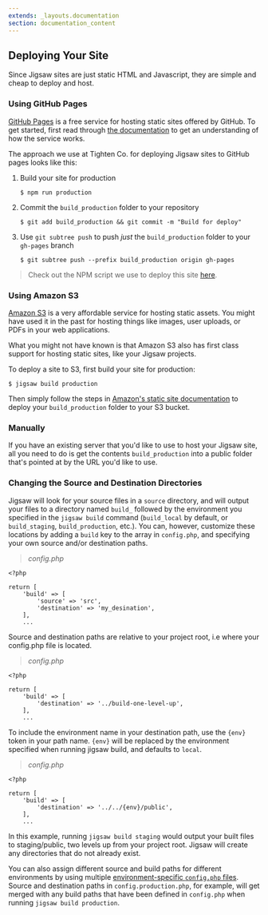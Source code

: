 ```yaml
---
extends: _layouts.documentation
section: documentation_content
---
```


## Deploying Your Site

Since Jigsaw sites are just static HTML and Javascript, they are simple and cheap to deploy and host.

### Using GitHub Pages

[GitHub Pages](https://pages.github.com/) is a free service for hosting static sites offered by GitHub. To get started, first read through [the documentation](https://help.github.com/categories/github-pages-basics/) to get an understanding of how the service works.

The approach we use at Tighten Co. for deploying Jigsaw sites to GitHub pages looks like this:

1. Build your site for production

    ```
    $ npm run production
    ```

2. Commit the `build_production` folder to your repository

    ```
    $ git add build_production && git commit -m "Build for deploy"
    ```

3. Use `git subtree push` to push _just_ the `build_production` folder to your `gh-pages` branch

    ```
    $ git subtree push --prefix build_production origin gh-pages
    ```

> Check out the NPM script we use to deploy this site [here](https://github.com/tightenco/jigsaw-site/blob/master/package.json#L12).

### Using Amazon S3

[Amazon S3](https://aws.amazon.com/s3/) is a very affordable service for hosting static assets. You might have used it in the past for hosting things like images, user uploads, or PDFs in your web applications.

What you might not have known is that Amazon S3 also has first class support for hosting static sites, like your Jigsaw projects.

To deploy a site to S3, first build your site for production:

```
$ jigsaw build production
```

Then simply follow the steps in [Amazon's static site documentation](http://docs.aws.amazon.com/gettingstarted/latest/swh/website-hosting-intro.html) to deploy your `build_production` folder to your S3 bucket.

### Manually

If you have an existing server that you'd like to use to host your Jigsaw site, all you need to do is get the contents `build_production` into a public folder that's pointed at by the URL you'd like to use.

### Changing the Source and Destination Directories

Jigsaw will look for your source files in a `source` directory, and will output your files to a directory named `build_` followed by the environment you specified in the `jigsaw build` command (`build_local` by default, or `build_staging`, `build_production`, etc.). You can, however, customize these locations by adding a `build` key to the array in `config.php`, and specifying your own source and/or destination paths.

> _config.php_

```
<?php

return [
    'build' => [
        'source' => 'src',
        'destination' => 'my_desination',
    ],
    ...
```

Source and destination paths are relative to your project root, i.e where your config.php file is located.

> _config.php_

```
<?php

return [
    'build' => [
        'destination' => '../build-one-level-up',
    ],
    ...
```

To include the environment name in your destination path, use the `{env}` token in your path name. `{env}` will be replaced by the environment specified when running jigsaw build, and defaults to `local`.

> _config.php_

```
<?php

return [
    'build' => [
        'destination' => '../../{env}/public',
    ],
    ...
```

In this example, running `jigsaw build staging` would output your built files to staging/public, two levels up from your project root. Jigsaw will create any directories that do not already exist.

You can also assign different source and build paths for different environments by using multiple [environment-specific `config.php` files](/docs/environments/). Source and destination paths in `config.production.php`, for example, will get merged with any build paths that have been defined in `config.php` when running `jigsaw build production`.

